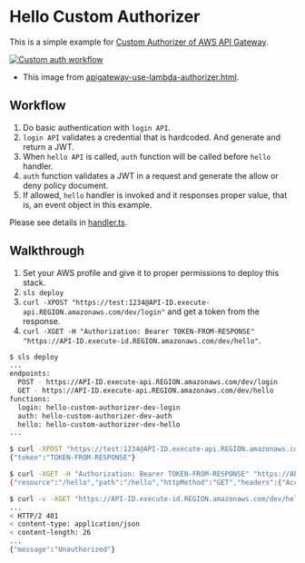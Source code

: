 # Hello Custom Authorizer

This is a simple example for [Custom Authorizer of AWS API Gateway](https://docs.aws.amazon.com/apigateway/latest/developerguide/apigateway-use-lambda-authorizer.html).

[![Custom auth workflow](https://docs.aws.amazon.com/apigateway/latest/developerguide/images/custom-auth-workflow.png)](https://docs.aws.amazon.com/apigateway/latest/developerguide/apigateway-use-lambda-authorizer.html)

- This image from [apigateway-use-lambda-authorizer.html](https://docs.aws.amazon.com/apigateway/latest/developerguide/apigateway-use-lambda-authorizer.html).

## Workflow

1. Do basic authentication with `login API`.
2. `login API` validates a credential that is hardcoded. And generate and return a JWT.
3. When `hello API` is called, `auth` function will be called before `hello` handler.
4. `auth` function validates a JWT in a request and generate the allow or deny policy document.
5. If allowed, `hello` handler is invoked and it responses proper value, that is, an event object in this example.

Please see details in [handler.ts](handler.ts).

## Walkthrough

1. Set your AWS profile and give it to proper permissions to deploy this stack.
2. `sls deploy`
3. `curl -XPOST "https://test:1234@API-ID.execute-api.REGION.amazonaws.com/dev/login"` and get a token from the response.
4. `curl -XGET -H "Authorization: Bearer TOKEN-FROM-RESPONSE" "https://API-ID.execute-id.REGION.amazonaws.com/dev/hello"`.

```bash
$ sls deploy
...
endpoints:
  POST - https://API-ID.execute-api.REGION.amazonaws.com/dev/login
  GET - https://API-ID.execute-api.REGION.amazonaws.com/dev/hello
functions:
  login: hello-custom-authorizer-dev-login
  auth: hello-custom-authorizer-dev-auth
  hello: hello-custom-authorizer-dev-hello
...

$ curl -XPOST "https://test:1234@API-ID.execute-api.REGION.amazonaws.com/dev/login"
{"token":"TOKEN-FROM-RESPONSE"}

$ curl -XGET -H "Authorization: Bearer TOKEN-FROM-RESPONSE" "https://API-ID.execute-id.REGION.amazonaws.com/dev/hello"
{"resource":"/hello","path":"/hello","httpMethod":"GET","headers":{"Accept":"*/*","Authorization":"Bearer TOKEN-FROM-RESPONSE",...},...}

$ curl -v -XGET "https://API-ID.execute-id.REGION.amazonaws.com/dev/hello"
...
< HTTP/2 401
< content-type: application/json
< content-length: 26
...
{"message":"Unauthorized"}
```
